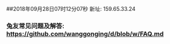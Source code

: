 ##2018年09月28日07时12分07秒 新址: 159.65.33.24
### 兔友常见问题及解答: https://github.com/wanggonging/d/blob/w/FAQ.md
